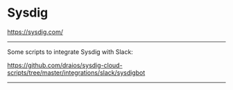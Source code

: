 # Sysdig

https://sysdig.com/


---

Some scripts to integrate Sysdig with Slack:

https://github.com/draios/sysdig-cloud-scripts/tree/master/integrations/slack/sysdigbot


---
